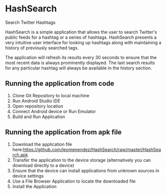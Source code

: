 # HashSearch
Search Twitter Hashtags

HashSearch is a simple application that allows the user to search Twitter's public feeds for a hashtag or a series of hashtags.
HashSearch presents a very intuitive user interface for looking up hashtags along with maintaining a history of previously searched tags.

The application will refresh its results every 30 seconds to ensure that the most recent data is always prominently displayed.
The last search results for any particular hashtag will always be available in the history section.

Running the application from code
----------------------------------------------
1) Clone Git Repository to local machine
2) Run Android Studio IDE
3) Open repository location
4) Connect Android device or Run Emulator
5) Build and Run Application


Running the application from apk file
----------------------------------------------
1) Download the application file here:https://github.com/leomenendez/HashSearch/raw/master/HashSearch.apk
2) Transfer the application to the device storage (alternatively you can download directly to a device)
3) Ensure that the device can install applications from unknown sources in device settings
4) Use a File Browser Application to locate the downloaded file
5) Install the Application





